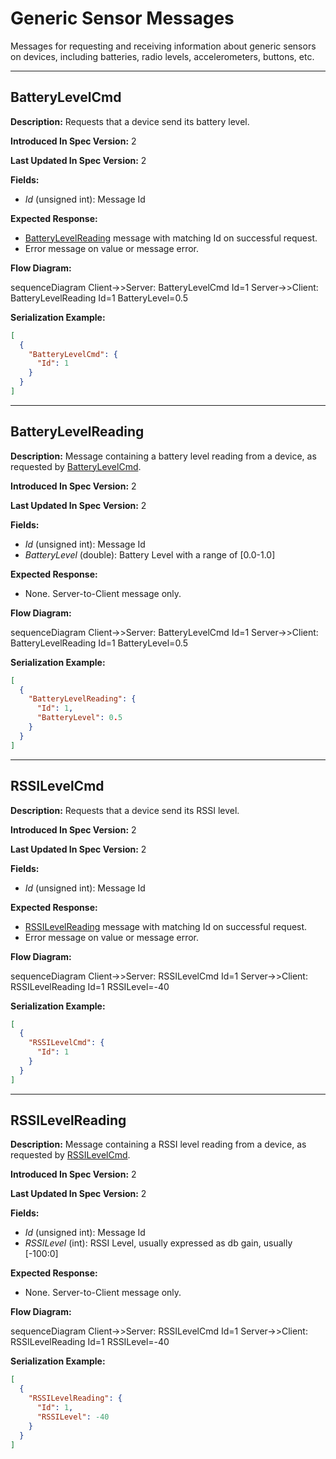 # Generic Sensor Messages

Messages for requesting and receiving information about generic
sensors on devices, including batteries, radio levels, accelerometers,
buttons, etc.

---
## BatteryLevelCmd

**Description:** Requests that a device send its battery level.

**Introduced In Spec Version:** 2

**Last Updated In Spec Version:** 2

**Fields:**

* _Id_ (unsigned int): Message Id

**Expected Response:**

* [BatteryLevelReading](sensors.html#batterylevelreading) message with
  matching Id on successful request.
* Error message on value or message error.

**Flow Diagram:**

<mermaid>
sequenceDiagram
    Client->>Server: BatteryLevelCmd Id=1
    Server->>Client: BatteryLevelReading Id=1 BatteryLevel=0.5
</mermaid>

**Serialization Example:**

```json
[
  {
    "BatteryLevelCmd": {
      "Id": 1
    }
  }
]
```
---
## BatteryLevelReading

**Description:** Message containing a battery level reading from a
device, as requested by [BatteryLevelCmd](sensors.html#batterylevelcmd).

**Introduced In Spec Version:** 2

**Last Updated In Spec Version:** 2

**Fields:**

* _Id_ (unsigned int): Message Id
* _BatteryLevel_ (double): Battery Level with a range of [0.0-1.0]

**Expected Response:**

* None. Server-to-Client message only.

**Flow Diagram:**

<mermaid>
sequenceDiagram
    Client->>Server: BatteryLevelCmd Id=1
    Server->>Client: BatteryLevelReading Id=1 BatteryLevel=0.5
</mermaid>

**Serialization Example:**

```json
[
  {
    "BatteryLevelReading": {
      "Id": 1,
      "BatteryLevel": 0.5
    }
  }
]
```
---
## RSSILevelCmd

**Description:** Requests that a device send its RSSI level.

**Introduced In Spec Version:** 2

**Last Updated In Spec Version:** 2

**Fields:**

* _Id_ (unsigned int): Message Id

**Expected Response:**

* [RSSILevelReading](sensors.html#rssilevelreading) message with
  matching Id on successful request.
* Error message on value or message error.

**Flow Diagram:**

<mermaid>
sequenceDiagram
    Client->>Server: RSSILevelCmd Id=1
    Server->>Client: RSSILevelReading Id=1 RSSILevel=-40
</mermaid>

**Serialization Example:**

```json
[
  {
    "RSSILevelCmd": {
      "Id": 1
    }
  }
]
```
---
## RSSILevelReading

**Description:** Message containing a RSSI level reading from a
device, as requested by [RSSILevelCmd](sensors.html#rssilevelcmd).

**Introduced In Spec Version:** 2

**Last Updated In Spec Version:** 2

**Fields:**

* _Id_ (unsigned int): Message Id
* _RSSILevel_ (int): RSSI Level, usually expressed as db gain, usually [-100:0]

**Expected Response:**

* None. Server-to-Client message only.

**Flow Diagram:**

<mermaid>
sequenceDiagram
    Client->>Server: RSSILevelCmd Id=1
    Server->>Client: RSSILevelReading Id=1 RSSILevel=-40
</mermaid>

**Serialization Example:**

```json
[
  {
    "RSSILevelReading": {
      "Id": 1,
      "RSSILevel": -40
    }
  }
]
```
